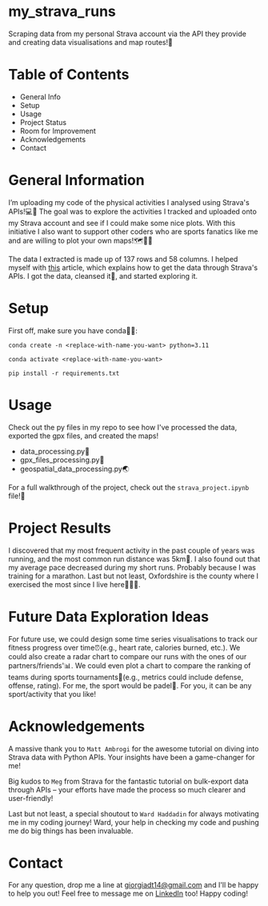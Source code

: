 # my_strava_runs
Scraping data from my personal Strava account via the API they provide and creating data visualisations and map routes!🏃

# Table of Contents
- General Info
- Setup
- Usage
- Project Status
- Room for Improvement
- Acknowledgements
- Contact

# General Information 
I’m uploading my code of the physical activities I analysed using Strava's APIs!💻🏈 The goal was to explore the activities I tracked and uploaded onto my Strava account and see if I could make some nice plots. With this initiative I also want to support other coders who are sports fanatics like me and are willing to plot your own maps!🗺️🔎👣

The data I extracted is made up of 137 rows and 58 columns. I helped myself with [this](https://towardsdatascience.com/using-the-strava-api-and-pandas-to-explore-your-activity-data-d94901d9bfde) article, which explains how to get the data through Strava's APIs. I got the data, cleansed it🛁, and started exploring it.

# Setup
First off, make sure you have conda🐍👀:

`conda create -n <replace-with-name-you-want> python=3.11`

`conda activate <replace-with-name-you-want>`

`pip install -r requirements.txt`


# Usage 
Check out the py files in my repo to see how I've processed the data, exported the gpx files, and created the maps!

- data_processing.py🎰 
- gpx_files_processing.py📂
- geospatial_data_processing.py🌏 

For a full walkthrough of the project, check out the `strava_project.ipynb` file!📌

# Project Results 
I discovered that my most frequent activity in the past couple of years was running, and the most common run distance was 5km🏃. I also found out that my average pace decreased during my short runs. Probably because I was training for a marathon. Last but not least, Oxfordshire is the county where I exercised the most since I live here🏡🇬🇧. 

# Future Data Exploration Ideas
For future use, we could design some time series visualisations to track our fitness progress over time⏰(e.g., heart rate, calories burned, etc.). We could also create a radar chart to compare our runs with the ones of our partners/friends'📊. We could even plot a chart to compare the ranking of teams during sports tournaments🥇(e.g., metrics could include defense, offense, rating). For me, the sport would be padel🎾. For you, it can be any sport/activity that you like!

# Acknowledgements
A massive thank you to `Matt Ambrogi` for the awesome tutorial on diving into Strava data with Python APIs. Your insights have been a game-changer for me!

Big kudos to `Meg` from Strava for the fantastic tutorial on bulk-export data through APIs – your efforts have made the process so much clearer and user-friendly!

Last but not least, a special shoutout to `Ward Haddadin` for always motivating me in my coding journey! Ward, your help in checking my code and pushing me do big things has been invaluable. 

# Contact
For any question, drop me a line at giorgiadt14@gmail.com and I'll be happy to help you out! Feel free to message me on [LinkedIn](https://www.linkedin.com/in/giorgia-dim/) too! Happy coding!